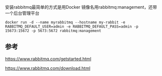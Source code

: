 安装rabbitmq最简单的方式是用Docker
镜像名用rabbitmq:management，还带一个后台管理平台

`docker run -d --name myrabbitmq --hostname my-rabbit -e RABBITMQ_DEFAULT_USER=admin -e RABBITMQ_DEFAULT_PASS=admin -p 15673:15672 -p 5673:5672 rabbitmq:management`


## 参考
https://www.rabbitmq.com/getstarted.html

https://www.rabbitmq.com/download.html
